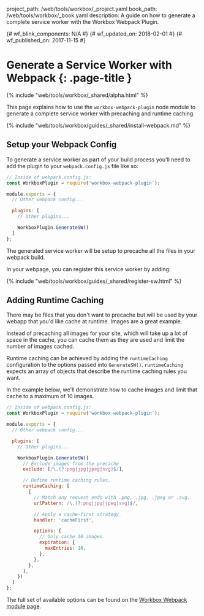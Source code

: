 project_path: /web/tools/workbox/_project.yaml
book_path: /web/tools/workbox/_book.yaml
description: A guide on how to generate a complete service worker with the Workbox Webpack Plugin.

{# wf_blink_components: N/A #}
{# wf_updated_on: 2018-02-01 #}
{# wf_published_on: 2017-11-15 #}

# Generate a Service Worker with Webpack {: .page-title }

{% include "web/tools/workbox/_shared/alpha.html" %}

This page explains how to use the `workbox-webpack-plugin` node module to
generate a complete service worker with precaching and runtime caching.

{% include "web/tools/workbox/guides/_shared/install-webpack.md" %}

## Setup your Webpack Config

To generate a service worker as part of your build process you'll need to add
the plugin to your `webpack.config.js` file like so:

```javascript
// Inside of webpack.config.js:
const WorkboxPlugin = require('workbox-webpack-plugin');

module.exports = {
  // Other webpack config...

  plugins: [
    // Other plugins...

    WorkboxPlugin.GenerateSW()
  ]
};
```

The generated service worker will be setup to precache all the files in your
webpack build.

In your webpage, you can register this service worker by adding:

{% include "web/tools/workbox/guides/_shared/register-sw.html" %}

## Adding Runtime Caching

There may be files that you don't want to precache but will be used by
your webapp that you'd like cache at runtime. Images are a great example.

Instead of precaching all images for your site, which will take up a lot of
space in the cache, you can cache them as they are used and limit the number
of images cached.

Runtime caching can be achieved by adding the `runtimeCaching` configuration
to the options passed into `GenerateSW()`. `runtimeCaching` expects an
array of objects that describe the runtime caching rules you want.

In the example below, we'll demonstrate how to cache images and limit that
cache to a maximum of 10 images.

```javascript
// Inside of webpack.config.js:
const WorkboxPlugin = require('workbox-webpack-plugin');

module.exports = {
  // Other webpack config...

  plugins: [
    // Other plugins...

    WorkboxPlugin.GenerateSW({
      // Exclude images from the precache
      exclude: [/\.(?:png|jpg|jpeg|svg)$/],

      // Define runtime caching rules.
      runtimeCaching: [
        {
          // Match any request ends with .png, .jpg, .jpeg or .svg.
          urlPattern: /\.(?:png|jpg|jpeg|svg)$/,

          // Apply a cache-first strategy.
          handler: 'cacheFirst',

          options: {
            // Only cache 10 images.
            expiration: {
              maxEntries: 10,
            },
          },
        },
      ],
    })
  ]
};
```

The full set of available options can be found on the
[Workbox Webpack module page](/web/tools/workbox/modules/workbox-webpack-plugin).
